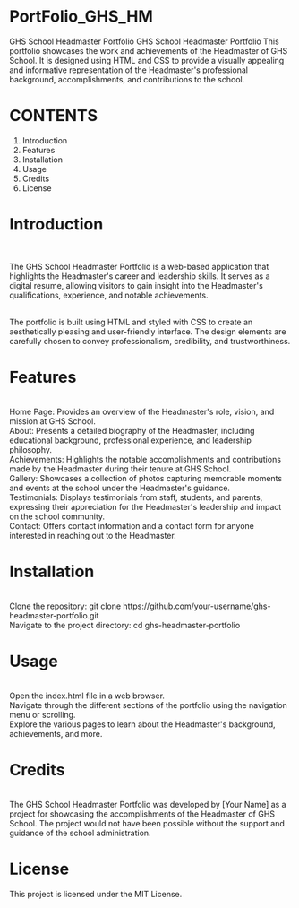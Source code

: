# PortFolio_GHS_HM
GHS School Headmaster Portfolio
GHS School Headmaster Portfolio
This portfolio showcases the work and achievements of the Headmaster of GHS School. It is designed using HTML and CSS to provide a visually appealing and informative representation of the Headmaster's professional background, accomplishments, and contributions to the school.

# CONTENTS<br>
1. Introduction<br>
2. Features<br>
3. Installation<br>
4. Usage<br>
5. Credits<br>
6. License<br>

# Introduction
<br>
<p>The GHS School Headmaster Portfolio is a web-based application that highlights the Headmaster's career and leadership skills. It serves as a digital resume, allowing visitors to gain insight into the Headmaster's qualifications, experience, and notable achievements.</p><br>
The portfolio is built using HTML and styled with CSS to create an aesthetically pleasing and user-friendly interface. The design elements are carefully chosen to convey professionalism, credibility, and trustworthiness.

# Features<br>
<br>
Home Page: Provides an overview of the Headmaster's role, vision, and mission at GHS School.<br>
About: Presents a detailed biography of the Headmaster, including educational background, professional experience, and leadership philosophy.<br>
Achievements: Highlights the notable accomplishments and contributions made by the Headmaster during their tenure at GHS School.<br>
Gallery: Showcases a collection of photos capturing memorable moments and events at the school under the Headmaster's guidance.<br>
Testimonials: Displays testimonials from staff, students, and parents, expressing their appreciation for the Headmaster's leadership and impact on the school community.<br>
Contact: Offers contact information and a contact form for anyone interested in reaching out to the Headmaster.

# Installation<br>
<br>
Clone the repository: git clone https://github.com/your-username/ghs-headmaster-portfolio.git<br>
Navigate to the project directory: cd ghs-headmaster-portfolio

# Usage<br>
<br>
Open the index.html file in a web browser.<br>
Navigate through the different sections of the portfolio using the navigation menu or scrolling.<br>
Explore the various pages to learn about the Headmaster's background, achievements, and more.

# Credits<br>
<br>
The GHS School Headmaster Portfolio was developed by [Your Name] as a project for showcasing the accomplishments of the Headmaster of GHS School. The project would not have been possible without the support and guidance of the school administration.

# License<br>
This project is licensed under the MIT License. 
